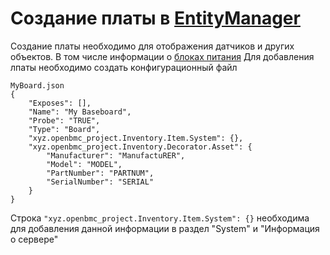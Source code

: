 # Создание платы в [EntityManager](entity-manager)
Создание платы необходимо для отображения датчиков и других объектов. В том числе информации о [блоках питания](em_psu)
Для добавления лпаты необходимо создать конфигурационный файл
```
MyBoard.json
{
    "Exposes": [],
    "Name": "My Baseboard",
    "Probe": "TRUE",
    "Type": "Board", 
    "xyz.openbmc_project.Inventory.Item.System": {},   
    "xyz.openbmc_project.Inventory.Decorator.Asset": {
        "Manufacturer": "ManufactuRER",
        "Model": "MODEL",
        "PartNumber": "PARTNUM",
        "SerialNumber": "SERIAL"
    }
}
```

Строка `"xyz.openbmc_project.Inventory.Item.System": {}` необходима для добавления данной информации в раздел "System" и  "Информация о сервере"